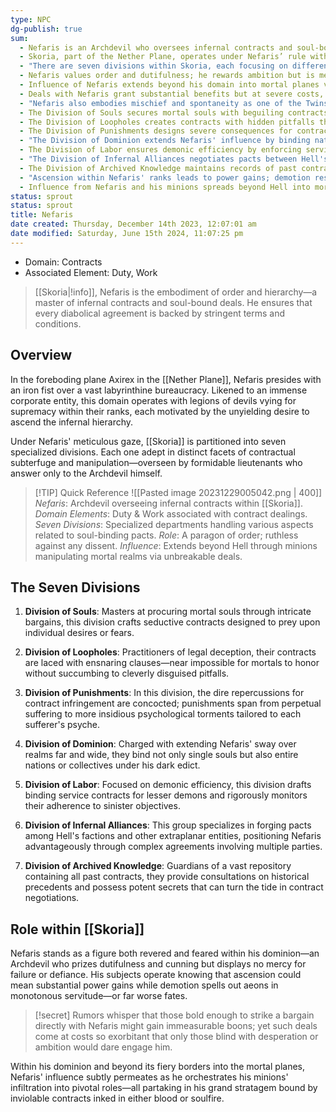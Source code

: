 ```yaml
---
type: NPC
dg-publish: true
sum:
  - Nefaris is an Archdevil who oversees infernal contracts and soul-bound deals within Skoria.
  - Skoria, part of the Nether Plane, operates under Nefaris’ rule with a strict hierarchy and divisions specializing in aspects of diabolical agreements.
  - "There are seven divisions within Skoria, each focusing on different contract facets: Souls, Loopholes, Punishments, Dominion, Labor, Infernal Alliances, and Archived Knowledge."
  - Nefaris values order and dutifulness; he rewards ambition but is merciless towards failure or insubordination.
  - Influence of Nefaris extends beyond his domain into mortal planes via his minions executing unbreakable deals.
  - Deals with Nefaris grant substantial benefits but at severe costs, often targeting the desperate or overly ambitious.
  - "Nefaris also embodies mischief and spontaneity as one of the Twins of Wild Whims alongside Narkis, promoting unpredictability and adaptation to life's whimsical nature."
  - The Division of Souls secures mortal souls with beguiling contracts targeting desires or fears.
  - The Division of Loopholes creates contracts with hidden pitfalls that are difficult for mortals to fulfill.
  - The Division of Punishments designs severe consequences for contract breaches, including personalized psychological suffering.
  - "The Division of Dominion extends Nefaris' influence by binding nations or groups under his control through contracts."
  - The Division of Labor ensures demonic efficiency by enforcing service contracts upon lesser demons.
  - "The Division of Infernal Alliances negotiates pacts between Hell's factions and other entities to strategically benefit Nefaris."
  - The Division of Archived Knowledge maintains records of past contracts and advises based on historical precedents.
  - "Ascension within Nefaris' ranks leads to power gains; demotion results in severe punishment or servitude."
  - Influence from Nefaris and his minions spreads beyond Hell into mortal realms, securing key positions through unbreakable deals.
status: sprout
status: sprout
title: Nefaris
date created: Thursday, December 14th 2023, 12:07:01 am
date modified: Saturday, June 15th 2024, 11:07:25 pm
---
```


- Domain: Contracts
- Associated Element: Duty, Work

>[[Skoria|!info]], Nefaris is the embodiment of order and hierarchy—a master of infernal contracts and soul-bound deals. He ensures that every diabolical agreement is backed by stringent terms and conditions.

## Overview

In the foreboding plane Axirex in the [[Nether Plane]], Nefaris presides with an iron fist over a vast labyrinthine bureaucracy. Likened to an immense corporate entity, this domain operates with legions of devils vying for supremacy within their ranks, each motivated by the unyielding desire to ascend the infernal hierarchy.

Under Nefaris' meticulous gaze, [[Skoria]] is partitioned into seven specialized divisions. Each one adept in distinct facets of contractual subterfuge and manipulation—overseen by formidable lieutenants who answer only to the Archdevil himself.

> [!TIP] Quick Reference
> ![[Pasted image 20231229005042.png | 400]]
>*Nefaris*: Archdevil overseeing infernal contracts within [[Skoria]].
>*Domain Elements*: Duty & Work associated with contract dealings.
> *Seven Divisions*: Specialized departments handling various aspects related to soul-binding pacts.
> *Role*: A paragon of order; ruthless against any dissent.
> *Influence*: Extends beyond Hell through minions manipulating mortal realms via unbreakable deals.

## The Seven Divisions
1. **Division of Souls**: Masters at procuring mortal souls through intricate bargains, this division crafts seductive contracts designed to prey upon individual desires or fears.
   
2. **Division of Loopholes**: Practitioners of legal deception, their contracts are laced with ensnaring clauses—near impossible for mortals to honor without succumbing to cleverly disguised pitfalls.
   
3. **Division of Punishments**: In this division, the dire repercussions for contract infringement are concocted; punishments span from perpetual suffering to more insidious psychological torments tailored to each sufferer's psyche.
   
4. **Division of Dominion**: Charged with extending Nefaris' sway over realms far and wide, they bind not only single souls but also entire nations or collectives under his dark edict.
   
5. **Division of Labor**: Focused on demonic efficiency, this division drafts binding service contracts for lesser demons and rigorously monitors their adherence to sinister objectives.
   
6. **Division of Infernal Alliances**: This group specializes in forging pacts among Hell's factions and other extraplanar entities, positioning Nefaris advantageously through complex agreements involving multiple parties.
   
7. **Division of Archived Knowledge**: Guardians of a vast repository containing all past contracts, they provide consultations on historical precedents and possess potent secrets that can turn the tide in contract negotiations.

## Role within [[Skoria]]

Nefaris stands as a figure both revered and feared within his dominion—an Archdevil who prizes dutifulness and cunning but displays no mercy for failure or defiance. His subjects operate knowing that ascension could mean substantial power gains while demotion spells out aeons in monotonous servitude—or far worse fates.

>[!secret] Rumors whisper that those bold enough to strike a bargain directly with Nefaris might gain immeasurable boons; yet such deals come at costs so exorbitant that only those blind with desperation or ambition would dare engage him.

Within his dominion and beyond its fiery borders into the mortal planes, Nefaris' influence subtly permeates as he orchestrates his minions' infiltration into pivotal roles—all partaking in his grand stratagem bound by inviolable contracts inked in either blood or soulfire.
